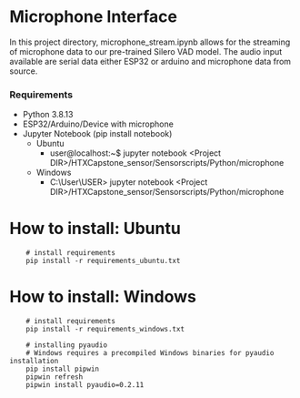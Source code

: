 # Microphone Interface 

In this project directory, microphone_stream.ipynb allows for the streaming of microphone data to our pre-trained Silero VAD model. The audio input available are serial data either ESP32 or arduino and microphone data from source.

### Requirements
- Python 3.8.13
- ESP32/Arduino/Device with microphone
- Jupyter Notebook (pip install notebook)
    - Ubuntu
        -  user@localhost:~$ jupyter notebook \<Project DIR>/HTXCapstone_sensor/Sensorscripts/Python/microphone
    - Windows
        - C:\\User\\USER> jupyter notebook \<Project DIR>/HTXCapstone_sensor/Sensorscripts/Python/microphone

# How to install: Ubuntu
```
    # install requirements
    pip install -r requirements_ubuntu.txt 
```

# How to install: Windows
```
    # install requirements
    pip install -r requirements_windows.txt 

    # installing pyaudio
    # Windows requires a precompiled Windows binaries for pyaudio installation
    pip install pipwin 
    pipwin refresh
    pipwin install pyaudio=0.2.11
```